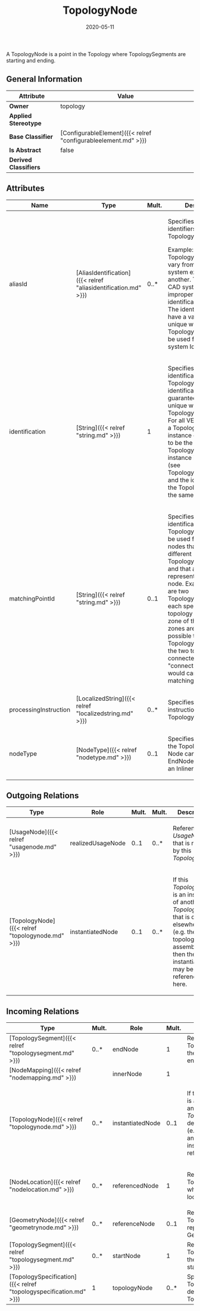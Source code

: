 ﻿---
title: TopologyNode
toc: false
type: specs
date: "2020-05-11"
draft: false
specification: VEC
version: 1.2.0
documentType: "Recommendation"
elementType: Class
classes:
  - TopologyNode
menu_name: vec-1.2.0
---
<p>A TopologyNode is a point in the Topology where TopologySegments are starting and ending.  </p>

## General Information

| Attribute               | Value |
|-------------------------|-------|
| **Owner**               | topology |
| **Applied Stereotype**  |   |
| **Base Classifier**     | [ConfigurableElement]({{< relref "configurableelement.md" >}})<br/>  |
| **Is Abstract**         | false |
| **Derived Classifiers** |   |

## Attributes
|  Name  |  Type  |  Mult.  |  Description  |  Owning Classifier  |
|--------|--------|---------|---------------|--------------|
|aliasId | [AliasIdentification]({{< relref "aliasidentification.md" >}}) | 0..* | <p> Specifies additional identifiers for the TopologyNode.      </p>      <p> Example: TopologyNode Ids may vary from one CAD system export to another. Therefore, the CAD system Id is improper for identification attribute. The identification shall have a value which is unique within the Topology. AliasId may be used for the CAD system Id.      </p> | [TopologyNode]({{< relref "topologynode.md" >}}) |
|identification | [String]({{< relref "string.md" >}}) | 1 | <p> Specifies a unique identification of the TopologyNode. The identification is guaranteed to be unique within the TopologySpecification. For all VEC-documents a TopologyNode-instance can be trusted to be the same if the TopologySpecification-instance is the same (see TopologySpecification) and the identification of the TopologyNode is the same.      </p> | [TopologyNode]({{< relref "topologynode.md" >}}) |
|matchingPointId | [String]({{< relref "string.md" >}}) | 0..1 | <p> Specifies an identification of a TopologyNode which be used for matching nodes that belong to different TopologySpecifications and that are representing the same node. Example: There are two TopologySpecifications, each specifying the topology of a certain zone of the car. If the zones are adjacent, it is possible that there are TopologyNodes where the two topologies are connected. These &quot;connection-nodes&quot; would carry the same matchingPointId.      </p> | [TopologyNode]({{< relref "topologynode.md" >}}) |
|processingInstruction | [LocalizedString]({{< relref "localizedstring.md" >}}) | 0..* | <p> Specifies processing instructions for the TopologyNode.      </p> | [TopologyNode]({{< relref "topologynode.md" >}}) |
|nodeType | [NodeType]({{< relref "nodetype.md" >}}) | 0..1 | <p>Specifies the type of the TopologyNode. A Node can either be an EndNode, a Junction or an Inliner.  </p> | [TopologyNode]({{< relref "topologynode.md" >}}) |

## Outgoing Relations
|    Type  |   Role   |   Mult.   |   Mult.   |   Description   |
|----------|----------|-----------|-----------|-----------------|
| [UsageNode]({{< relref "usagenode.md" >}}) | realizedUsageNode | 0..1 | 0..* | <p> References the <i>UsageNode</i> that is realized by this <i>TopologyNode</i>.      </p> |
| [TopologyNode]({{< relref "topologynode.md" >}}) | instantiatedNode | 0..1 | 0..* | <p> If this <i>TopologyNode</i> is an instance of another <i>To</i><i>pologyNode </i>that is defined elsewhere (e.g. the topology of an assembly), then the instantiated may be referenced here.      </p> |
##  Incoming Relations
|    Type  |   Mult.  |   Role    |   Mult.   |   Description  |
|----------|----------|-----------|-----------|----------------|
| [TopologySegment]({{< relref "topologysegment.md" >}}) | 0..* | endNode | 1 | References the TopologyNode where the TopologySegment ends. |
| [NodeMapping]({{< relref "nodemapping.md" >}}) |  | innerNode | 1 |  |
| [TopologyNode]({{< relref "topologynode.md" >}}) | 0..* | instantiatedNode | 0..1 | <p> If this <i>TopologyNode</i> is an instance of another <i>To</i><i>pologyNode </i>that is defined elsewhere (e.g. the topology of an assembly), then the instantiated may be referenced here.      </p> |
| [NodeLocation]({{< relref "nodelocation.md" >}}) | 0..* | referencedNode | 1 | <p> References the TopologyNode on which the Location is located.      </p> |
| [GeometryNode]({{< relref "geometrynode.md" >}}) | 0..* | referenceNode | 0..1 | References the TopologyNode that is represented by the GeometryNode. |
| [TopologySegment]({{< relref "topologysegment.md" >}}) | 0..* | startNode | 1 | References the TopologyNode where the TopologySegment starts. |
| [TopologySpecification]({{< relref "topologyspecification.md" >}}) | 1 | topologyNode | 0..* | Specifies the TopologyNodes defined by the TopologySpecification. |
